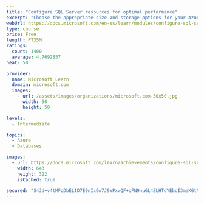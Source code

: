 ```yaml
---
title: "Configure SQL Server resources for optimal performance"
excerpt: "Choose the appropriate size and storage options for your Azure SQL databases. Configure server resources such as tempdb. Understand the usage of Resource Governor."
webUrl: https://docs.microsoft.com/en-us/learn/modules/configure-sql-server-resources-optimal-performance/
type: course
price: Free
length: PT35M
ratings:
  count: 1400
  average: 4.7692857
heat: 50

provider:
  name: Microsoft Learn
  domain: microsoft.com
  images:
    - url: /assets/images/organizations/microsoft.com-50x50.jpg
      width: 50
      height: 50

levels:
  - Intermediate

topics:
  - Azure
  - Databases

images:
  - url: https://docs.microsoft.com/learn/achievements/configure-sql-server-resources-for-optimal-performance-social.png
    width: 643
    height: 322
    isCached: true

secured: "S4Jd+v4tMFqDbELID7E0nIcGw7J9oPxwQF+qFN9nu6L4ZLHTdYEbqI3maKGtN7xLyLXnTlC4r//kUSnsOOI17MmfCJy/v/K2F9Y4AQlg1uwxNAtoyZu1wwkd8boqD/ys4sazhnQT/9tu0l4I970brzZgHDggxpeYxGe90BFqKQOb1fTQjz6McHBGo287Y0l4bBWCZ66Nz3DhJOWM5iDN3h/vdkbUetdefZ2IiUNTJC65w6mTjXee8q1TffyCfyf59SLv5KmZ3AYUDHvUWrrwE1loxBcLOB/Ky5n9PGLXGPSZh1WHbor6bk/ARv3vsWX0HdWnIJBtl5GuH3ocSo/n/Pnn9bGyZY8Gx/rftTJKGdA0xExvFfBV1TNaboSOHXFQz3QVx1GF/hkWfnZ//PE/dciFSibjonF1h7tq4YwkKhw=;fBUeCOULsROoPNZThfi49g=="
---
```


